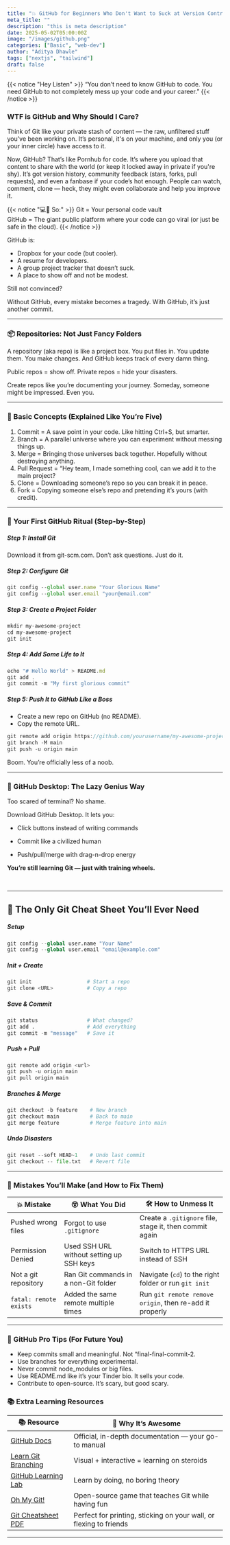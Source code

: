 ```yaml
---
title: "💥 GitHub for Beginners Who Don't Want to Suck at Version Control"
meta_title: ""
description: "this is meta description"
date: 2025-05-02T05:00:00Z
image: "/images/github.png"
categories: ["Basic", "web-dev"]
author: "Aditya Dhawle"
tags: ["nextjs", "tailwind"]
draft: false
---
```






{{< notice "Hey Listen" >}}
“You don’t need to know GitHub to code. You need GitHub to not completely mess up your code and your career.”
{{< /notice >}}


### WTF is GitHub and Why Should I Care?

<p>Think of Git like your private stash of content — the raw, unfiltered stuff you’ve been working on. It’s personal, it's on your machine, and only you (or your inner circle) have access to it.

Now, GitHub? That’s like Pornhub for code. It’s where you upload that content to share with the world (or keep it locked away in private if you're shy).
It’s got version history, community feedback (stars, forks, pull requests), and even a fanbase if your code’s hot enough.
People can watch, comment, clone — heck, they might even collaborate and help you improve it.</p>

{{< notice "💻🔁 So:" >}}
Git = Your personal code vault
<br>
GitHub = The giant public platform where your code can go viral (or just be safe in the cloud).
{{< /notice >}}
<br>

GitHub is:

- Dropbox for your code (but cooler).
- A resume for developers.
- A group project tracker that doesn’t suck.
- A place to show off and not be modest.

Still not convinced?

<p>Without GitHub, every mistake becomes a tragedy. With GitHub, it’s just another commit.</p>
<hr>

### 📦 Repositories: Not Just Fancy Folders

<p>A repository (aka repo) is like a project box. You put files in. You update them. You make changes. And GitHub keeps track of every damn thing.</p>

Public repos = show off.
Private repos = hide your disasters.

Create repos like you’re documenting your journey. Someday, someone might be impressed. Even you.


<hr>

### 🧠 Basic Concepts (Explained Like You’re Five)

1. Commit = A save point in your code. Like hitting Ctrl+S, but smarter.
2. Branch = A parallel universe where you can experiment without messing things up.
3. Merge = Bringing those universes back together. Hopefully without destroying anything.
4. Pull Request = “Hey team, I made something cool, can we add it to the main project?
5. Clone = Downloading someone’s repo so you can break it in peace.
6. Fork = Copying someone else’s repo and pretending it’s yours (with credit).

<hr>

### 👣 Your First GitHub Ritual (Step-by-Step)

##### Step 1: Install Git
Download it from git-scm.com. Don’t ask questions. Just do it.

##### Step 2: Configure Git

```javascript
git config --global user.name "Your Glorious Name"
git config --global user.email "your@email.com"
```

##### Step 3: Create a Project Folder


```javascript
mkdir my-awesome-project
cd my-awesome-project
git init
```

##### Step 4: Add Some Life to It


```javascript
echo "# Hello World" > README.md
git add .
git commit -m "My first glorious commit"
```

##### Step 5: Push It to GitHub Like a Boss
- Create a new repo on GitHub (no README).
- Copy the remote URL.

```javascript
git remote add origin https://github.com/yourusername/my-awesome-project.git
git branch -M main
git push -u origin main
```
Boom. You’re officially less of a noob.

<hr>

### 🔫 GitHub Desktop: The Lazy Genius Way
Too scared of terminal? No shame.

Download GitHub Desktop.
It lets you:

- Click buttons instead of writing commands

- Commit like a civilized human

- Push/pull/merge with drag-n-drop energy

**You’re still learning Git — just with training wheels.**

<br>
<hr>

## 🧾 The Only Git Cheat Sheet You’ll Ever Need

##### Setup

```python
git config --global user.name "Your Name"
git config --global user.email "email@example.com"
```

##### Init + Create

```python
git init                  # Start a repo
git clone <URL>           # Copy a repo

```

##### Save & Commit

```python
git status                # What changed?
git add .                 # Add everything
git commit -m "message"   # Save it

```


##### Push + Pull

```python
git remote add origin <url>
git push -u origin main
git pull origin main

```

##### Branches & Merge
```python
git checkout -b feature    # New branch
git checkout main          # Back to main
git merge feature          # Merge feature into main
```
##### Undo Disasters
```python
git reset --soft HEAD~1    # Undo last commit
git checkout -- file.txt   # Revert file
```
<hr>

### 🚫 Mistakes You’ll Make (and How to Fix Them)

| 💥 Mistake                | 😵 What You Did                               | 🛠️ How to Unmess It                                      |
|---------------------------|-----------------------------------------------|-----------------------------------------------------------|
| Pushed wrong files        | Forgot to use `.gitignore`                   | Create a `.gitignore` file, stage it, then commit again   |
| Permission Denied         | Used SSH URL without setting up SSH keys     | Switch to HTTPS URL instead of SSH                        |
| Not a git repository      | Ran Git commands in a non-Git folder         | Navigate (`cd`) to the right folder or run `git init`     |
| `fatal: remote exists`    | Added the same remote multiple times         | Run `git remote remove origin`, then re-add it properly   |


<hr>


### 🧙 GitHub Pro Tips (For Future You)

- Keep commits small and meaningful. Not “final-final-commit-2.
- Use branches for everything experimental.
- Never commit node_modules or big files.
- Use README.md like it’s your Tinder bio. It sells your code.
- Contribute to open-source. It’s scary, but good scary.



### 📚 Extra Learning Resources

| 📚 Resource               | 🌟 Why It’s Awesome                    |
|---------------------------|----------------------------------------|
| [GitHub Docs](https://docs.github.com)         | Official, in-depth documentation — your go-to manual |
| [Learn Git Branching](https://learngitbranching.js.org/) | Visual + interactive = learning on steroids         |
| [GitHub Learning Lab](https://lab.github.com)  | Learn by doing, no boring theory                     |
| [Oh My Git!](https://ohmygit.org)              | Open-source game that teaches Git while having fun   |
| [Git Cheatsheet PDF](https://education.github.com/git-cheat-sheet-education.pdf) | Perfect for printing, sticking on your wall, or flexing to friends |



<hr>
